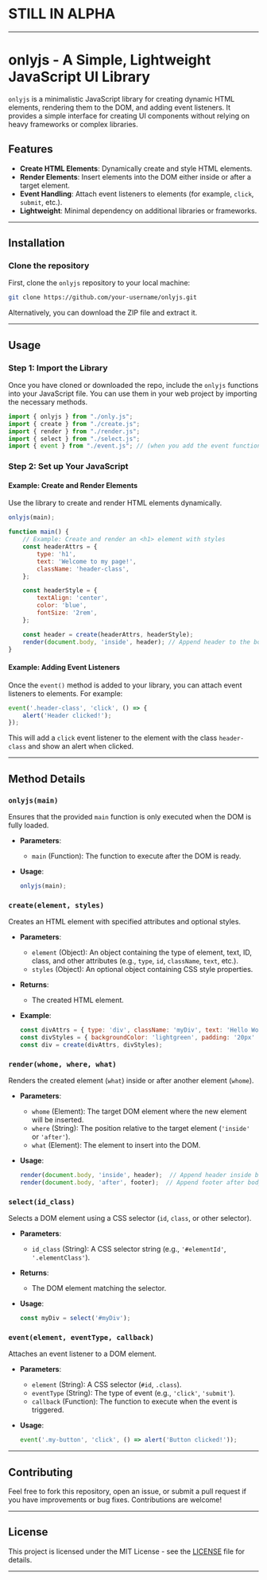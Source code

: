 # **STILL IN ALPHA**
---

# onlyjs - A Simple, Lightweight JavaScript UI Library

`onlyjs` is a minimalistic JavaScript library for creating dynamic HTML elements, rendering them to the DOM, and adding event listeners. It provides a simple interface for creating UI components without relying on heavy frameworks or complex libraries.

## Features

- **Create HTML Elements**: Dynamically create and style HTML elements.
- **Render Elements**: Insert elements into the DOM either inside or after a target element.
- **Event Handling**: Attach event listeners to elements (for example, `click`, `submit`, etc.).
- **Lightweight**: Minimal dependency on additional libraries or frameworks.

---

## Installation

### Clone the repository

First, clone the `onlyjs` repository to your local machine:

```bash
git clone https://github.com/your-username/onlyjs.git
```

Alternatively, you can download the ZIP file and extract it.

---

## Usage

### Step 1: Import the Library

Once you have cloned or downloaded the repo, include the `onlyjs` functions into your JavaScript file. You can use them in your web project by importing the necessary methods.

```javascript
import { onlyjs } from "./only.js";
import { create } from "./create.js";
import { render } from "./render.js";
import { select } from "./select.js";
import { event } from "./event.js"; // (when you add the event function)
```

### Step 2: Set up Your JavaScript

#### Example: Create and Render Elements

Use the library to create and render HTML elements dynamically.

```javascript
onlyjs(main);

function main() {
    // Example: Create and render an <h1> element with styles
    const headerAttrs = {
        type: 'h1',
        text: 'Welcome to my page!',
        className: 'header-class',
    };

    const headerStyle = {
        textAlign: 'center',
        color: 'blue',
        fontSize: '2rem',
    };

    const header = create(headerAttrs, headerStyle);
    render(document.body, 'inside', header); // Append header to the body
}
```

#### Example: Adding Event Listeners

Once the `event()` method is added to your library, you can attach event listeners to elements. For example:

```javascript
event('.header-class', 'click', () => {
    alert('Header clicked!');
});
```

This will add a `click` event listener to the element with the class `header-class` and show an alert when clicked.

---

## Method Details

### `onlyjs(main)`

Ensures that the provided `main` function is only executed when the DOM is fully loaded.

- **Parameters**: 
  - `main` (Function): The function to execute after the DOM is ready.
  
- **Usage**: 
  ```javascript
  onlyjs(main);
  ```

### `create(element, styles)`

Creates an HTML element with specified attributes and optional styles.

- **Parameters**: 
  - `element` (Object): An object containing the type of element, text, ID, class, and other attributes (e.g., `type`, `id`, `className`, `text`, etc.).
  - `styles` (Object): An optional object containing CSS style properties.

- **Returns**: 
  - The created HTML element.

- **Example**:
  ```javascript
  const divAttrs = { type: 'div', className: 'myDiv', text: 'Hello World' };
  const divStyles = { backgroundColor: 'lightgreen', padding: '20px' };
  const div = create(divAttrs, divStyles);
  ```

### `render(whome, where, what)`

Renders the created element (`what`) inside or after another element (`whome`).

- **Parameters**:
  - `whome` (Element): The target DOM element where the new element will be inserted.
  - `where` (String): The position relative to the target element (`'inside'` or `'after'`).
  - `what` (Element): The element to insert into the DOM.

- **Usage**:
  ```javascript
  render(document.body, 'inside', header);  // Append header inside body
  render(document.body, 'after', footer);  // Append footer after body
  ```

### `select(id_class)`

Selects a DOM element using a CSS selector (`id`, `class`, or other selector).

- **Parameters**:
  - `id_class` (String): A CSS selector string (e.g., `'#elementId'`, `'.elementClass'`).
  
- **Returns**: 
  - The DOM element matching the selector.

- **Usage**:
  ```javascript
  const myDiv = select('#myDiv');
  ```

### `event(element, eventType, callback)`

Attaches an event listener to a DOM element.

- **Parameters**:
  - `element` (String): A CSS selector (`#id`, `.class`).
  - `eventType` (String): The type of event (e.g., `'click'`, `'submit'`).
  - `callback` (Function): The function to execute when the event is triggered.
  
- **Usage**:
  ```javascript
  event('.my-button', 'click', () => alert('Button clicked!'));
  ```

---

## Contributing

Feel free to fork this repository, open an issue, or submit a pull request if you have improvements or bug fixes. Contributions are welcome!

---

## License

This project is licensed under the MIT License - see the [LICENSE](LICENSE) file for details.

---



